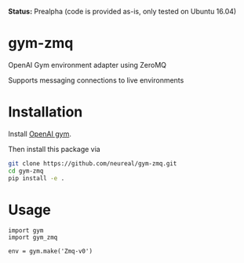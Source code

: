 **Status:** Prealpha (code is provided as-is, only tested on Ubuntu 16.04)

# gym-zmq
OpenAI Gym environment adapter using ZeroMQ

Supports messaging connections to live environments

# Installation

Install [OpenAI gym](https://gym.openai.com/docs/).

Then install this package via

```bash
git clone https://github.com/neureal/gym-zmq.git
cd gym-zmq
pip install -e .
```

# Usage

```
import gym
import gym_zmq

env = gym.make('Zmq-v0')
```
